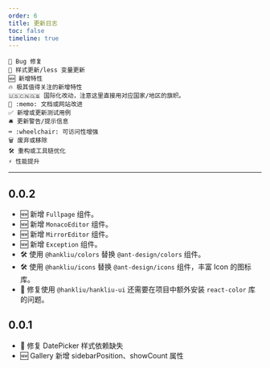 ```yaml
---
order: 6
title: 更新日志
toc: false
timeline: true
---
```


```
🐞 Bug 修复
💄 样式更新/less 变量更新
🆕 新增特性
🔥 极其值得关注的新增特性
🇺🇸🇨🇳🇬🇧 国际化改动，注意这里直接用对应国家/地区的旗帜。
📖 :memo: 文档或网站改进
✅ 新增或更新测试用例
🛎 更新警告/提示信息
⌨️ :wheelchair: 可访问性增强
🗑 废弃或移除
🛠 重构或工具链优化
⚡️ 性能提升
```

---

## 0.0.2

- 🆕 新增 `Fullpage` 组件。
- 🆕 新增 `MonacoEditor` 组件。
- 🆕 新增 `MirrorEditor` 组件。
- 🆕 新增 `Exception` 组件。
- 🛠 使用 `@hankliu/colors` 替换 `@ant-design/colors` 组件。
- 🛠 使用 `@hankliu/icons` 替换 `@ant-design/icons` 组件，丰富 Icon 的图标库。
- 🐞 修复使用 `@hankliu/hankliu-ui` 还需要在项目中额外安装 `react-color` 库的问题。

## 0.0.1

- 🐞 修复 DatePicker 样式依赖缺失
- 🆕 Gallery 新增 sidebarPosition、showCount 属性
